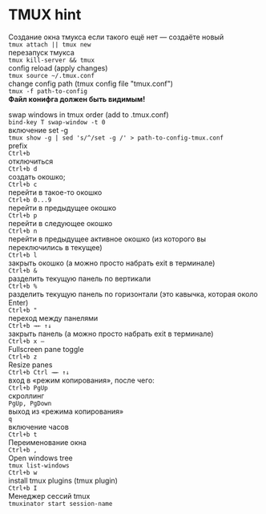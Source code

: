 # TMUX hint

Создание окна тмукса если такого ещё нет — создаёте новый  
`tmux attach || tmux new`  
перезапуск тмукса  
`tmux kill-server && tmux`  
config reload (apply changes)  
`tmux source ~/.tmux.conf`  
change config path (tmux config file "tmux.conf")  
`tmux -f path-to-config`  
**Файл конифга должен быть видимым!**

swap windows in tmux order (add to .tmux.conf)  
`bind-key T swap-window -t 0`  
включение set -g  
`tmux show -g | sed 's/^/set -g /' > path-to-config-tmux.conf`  
prefix  
`Ctrl+b`  
отключиться  
`Ctrl+b d`  
создать окошко;  
`Ctrl+b c`  
перейти в такое-то окошко  
`Ctrl+b 0...9`  
перейти в предыдущее окошко  
`Ctrl+b p`  
перейти в следующее окошко  
`Ctrl+b n`  
перейти в предыдущее активное окошко (из которого вы переключились в текущее)  
`Ctrl+b l`  
закрыть окошко (а можно просто набрать exit в терминале)  
`Ctrl+b &`  
разделить текущую панель по вертикали  
`Ctrl+b %`  
разделить текущую панель по горизонтали (это кавычка, которая около Enter)  
`Ctrl+b "`  
переход между панелями  
`Ctrl+b →← ↑↓`  
закрыть панель (а можно просто набрать exit в терминале)  
`Ctrl+b x —`  
Fullscreen pane toggle  
`Ctrl+b z`  
Resize panes  
`Ctrl+b Ctrl →← ↑↓`  
вход в «режим копирования», после чего:  
`Ctrl+b PgUp`  
скроллинг  
`PgUp, PgDown`  
выход из «режима копирования»  
`q`  
включение часов  
`Ctrl+b t`  
Переименование окна  
`Ctrl+b ,`  
Open windows tree  
`tmux list-windows`  
`Ctrl+b w`  
install tmux plugins (tmux plugin)  
`Ctrl+b I`  
Менеджер сессий tmux  
`tmuxinator start session-name`

